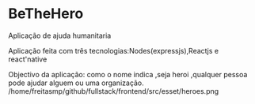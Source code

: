 # BeTheHero
Aplicação de ajuda humanitaria

Aplicação feita com três tecnologias:Nodes(expressjs),Reactjs e react'native

Objectivo da aplicação: como o nome indica ,seja heroi ,qualquer pessoa pode ajudar alguem ou uma organização.
/home/freitasmp/github/fullstack/frontend/src/esset/heroes.png
